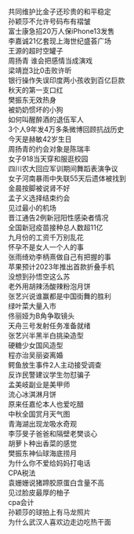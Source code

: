 共同维护比金子还珍贵的和平稳定  
孙颖莎不允许号码布有褶皱  
富士康急招20万人保iPhone13发售  
李嘉诚21亿套现上海世纪盛荟广场  
王源的超时空罐子  
周扬青 谁会把感情当成演戏  
梁靖崑3比0击败许昕  
银行操作失误印度两小孩收到百亿巨款  
秋天的第一支口红  
樊振东无效热身  
被奶奶惯坏的小狗  
如何叫醒醉酒的退伍军人  
3个人9年发4万多条微博回顾抗战历史  
今天是赫敏42岁生日  
周扬青的约会对象是陈瑞丰  
女子918当天穿和服逛校园  
四川农大回应军训期间舞蹈表演争议  
女子河南暴雨中失联55天后遗体被找到  
金晨按脚被说肾不好  
孟子义选择结束约会  
见过最小的机场  
晋江通告2例新冠阳性感染者情况  
全国新冠疫苗接种总人数超11亿  
九月份的工资千万别乱花  
怀孕不是女人一个人的事  
张雨绮劝李柄熹做自己有把握的事  
苹果预计2023年推出首款折叠手机  
没想到孙悟空这么苏  
老外用胡辣汤酸辣粉泡月饼  
张艺兴说谁赢都是中国街舞的胜利  
绿叶菜大量入市  
佟丽娅为B角争取镜头  
天舟三号发射任务准备就绪  
张艺兴半黑半白挑染造型  
硬糖少女国风造型  
程亦治吴丽姿离婚  
鳄鱼放生事件2人主动接受调查  
反诈民警建议学生勿怼骗子  
孟美岐副业是美甲师  
流心冰淇淋月饼  
原来任嘉伦本人也爱吃醋  
中秋全国赏月天气图  
青海湖出现龙吸水奇观  
李莎旻子爸爸和隔壁老樊谈心  
胡萝卜种出香菜的感觉  
樊振东神仙球海底捞月  
为什么你不爱给妈妈打电话  
CPA税法  
袁姗姗说猪蹄胶原蛋白含量不高  
见过脸皮最厚的柚子  
cpa会计  
孙颖莎的球拍上有马龙照片  
为什么武汉人喜欢边走边吃热干面  
